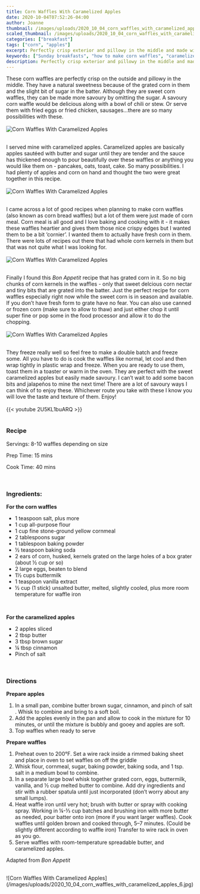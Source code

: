 ```yaml
---
title: Corn Waffles With Caramelized Apples
date: 2020-10-04T07:52:26-04:00
author: Joanne
thumbnail: /images/uploads/2020_10_04_corn_waffles_with_caramelized_apples_1.jpg
scaled_thumbnail: /images/uploads/2020_10_04_corn_waffles_with_caramelized_apples_0.jpg
categories: ["breakfast"]
tags: ["corn", "apples"]
excerpt: Perfectly crisp exterior and pillowy in the middle and made with fresh corn and cornmeal 
keywords: ["Sunday breakfasts", "how to make corn waffles", "caramelized apples"]
description: Perfectly crisp exterior and pillowy in the middle and made with fresh corn and cornmeal 
---
```

These corn waffles are perfectly crisp on the outside and pillowy in the middle. They have a natural sweetness because of the grated corn in them and the slight bit of sugar in the batter. Although they are sweet corn waffles, they can be made more savoury by omitting the sugar. A savoury corn waffle would be delicious along with a bowl of chili or stew. Or serve them with fried eggs or fried chicken, sausages...there are so many possibilities with these. 
</br>
</br>
![Corn Waffles With Caramelized Apples](/images/uploads/2020_10_04_corn_waffles_with_caramelized_apples_2.jpg)
</br>
</br>

I served mine with caramelized apples. Caramelized apples are basically apples sautéed with butter and sugar until they are tender and the sauce has thickened enough to pour beautifully over these waffles or anything you would like them on - pancakes, oats, toast, cake. So many possibilities. I had plenty of apples and corn on hand and thought the two were great together in this recipe.
</br>
</br>
![Corn Waffles With Caramelized Apples](/images/uploads/2020_10_04_corn_waffles_with_caramelized_apples_3.jpg)
</br>
</br>

I came across a lot of good recipes when planning to make corn waffles (also known as corn bread waffles) but a lot of them were just made of corn meal.  Corn meal is all good and I love baking and cooking with it - it makes these waffles heartier and gives them those nice crispy edges but I wanted them to be a bit ‘cornier’. I wanted them to actually have fresh corn in them.  There were lots of recipes out there that had whole corn kernels in them but that was not quite what I was looking for. 
</br>
</br>
![Corn Waffles With Caramelized Apples](/images/uploads/2020_10_04_corn_waffles_with_caramelized_apples_4.jpg)
</br>
</br>

Finally I found this _Bon Appetit_ recipe that has grated corn in it. So no big chunks of corn kernels in the waffles - only that sweet delcious corn nectar and tiny bits that are grated into the batter. Just the perfect recipe for corn waffles especially right now while the sweet corn is in season and available. If you don’t have fresh form to grate have no fear.  You can also use canned or frozen corn (make sure to allow to thaw) and just either chop it until super fine or pop some in the food processor and allow it to do the chopping. 
</br>
</br>
![Corn Waffles With Caramelized Apples](/images/uploads/2020_10_04_corn_waffles_with_caramelized_apples_5.jpg)
</br>
</br>

They freeze really well so feel free to make a double batch and freeze some. All you have to do is cook the waffles like normal, let cool and then wrap tightly in plastic wrap and freeze. When you are ready to use them, toast them in a toaster or warm in the oven.  They are perfect with the sweet caramelized apples but easily made savoury.  I can’t wait to add some bacon bits and jalapeños to mine the next time! There are a lot of savoury ways I can think of to enjoy these.  Whichever route you take with these I know you will love the taste and texture of them. Enjoy!
</br>
</br>
{{< youtube 2U5KL1buARQ >}}
</br>
</br>

### Recipe

Servings: <span itemprop="recipeYield">8-10 waffles depending on size  

Prep Time: <meta itemprop="prepTime" content="PT15M">15 mins  

Cook Time: <meta itemprop="cookTime" content="PT40M">40 mins
  
</br>

### Ingredients: 

__For the corn waffles__

* <span itemprop="recipeIngredient">1 teaspoon salt, plus more</span>
* <span itemprop="recipeIngredient">1 cup all-purpose flour</span>
* <span itemprop="recipeIngredient">1 cup fine stone-ground yellow cornmeal</span>
* <span itemprop="recipeIngredient">2 tablespoons sugar</span>
* <span itemprop="recipeIngredient">1 tablespoon baking powder</span>
* <span itemprop="recipeIngredient">½ teaspoon baking soda</span>
* <span itemprop="recipeIngredient">2 ears of corn, husked, kernels grated on the large holes of a box grater (about ½ cup or so)</span>
* <span itemprop="recipeIngredient">2 large eggs, beaten to blend</span>
* <span itemprop="recipeIngredient">1½ cups buttermilk</span>
* <span itemprop="recipeIngredient">1 teaspoon vanilla extract</span>
* <span itemprop="recipeIngredient">½ cup (1 stick) unsalted butter, melted, slightly cooled, plus more room temperature for waffle iron</span>
</br>

__For the caramelized apples__

* <span itemprop="recipeIngredient">2 apples sliced </span>
* <span itemprop="recipeIngredient">2 tbsp butter </span>
* <span itemprop="recipeIngredient">3 tbsp brown sugar </span>
* <span itemprop="recipeIngredient">&frac14; tbsp cinnamon </span>
* <span itemprop="recipeIngredient">Pinch of salt </span>
</br>

### Directions

__Prepare apples__

1.	In a small pan, combine butter brown sugar, cinnamon, and pinch of salt . Whisk to combine and bring to a soft boil.
2.	Add the apples evenly in the pan and allow to cook in the mixture for 10 minutes, or until the mixture is bubbly and gooey and apples are soft.
3.	Top waffles when ready to serve 

__Prepare waffles__

1. Preheat oven to 200°F. Set a wire rack inside a rimmed baking sheet and place in oven to set waffles on off the griddle 
1. Whisk flour, cornmeal, sugar, baking powder, baking soda, and 1 tsp. salt in a medium bowl to combine. 
1. In a separate large bowl whisk together grated corn, eggs, buttermilk, vanilla, and ½ cup melted butter to combine. Add dry ingredients and stir with a rubber spatula until just incorporated (don’t worry about any small lumps).
1. Heat waffle iron until very hot; brush with butter or spray with cooking spray. Working in &frac14;-&frac13; cup batches and brushing iron with more butter as needed, pour batter onto iron (more if you want larger waffles). Cook waffles until golden brown and cooked through, 5–7 minutes. (Could be slightly different according to waffle iron) Transfer to wire rack in oven as you go.
1. Serve waffles with room-temperature spreadable butter, and caramelized apples. 

Adapted from _Bon Appetit_

</br>
![Corn Waffles With Caramelized Apples](/images/uploads/2020_10_04_corn_waffles_with_caramelized_apples_6.jpg)